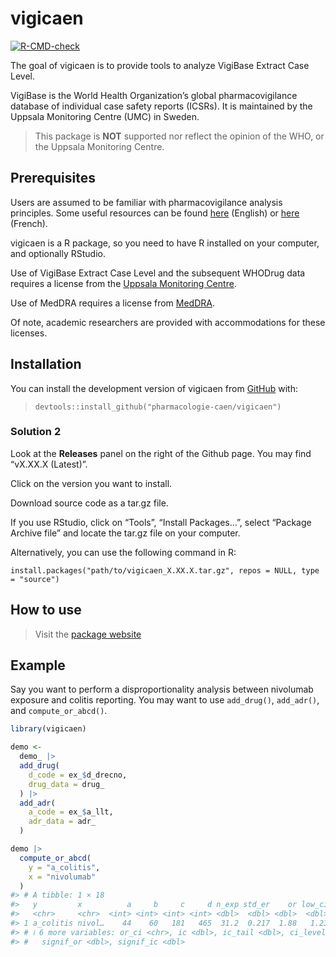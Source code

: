 
# vigicaen

<!-- badges: start -->

[![R-CMD-check](https://github.com/pharmacologie-caen/vigicaen/actions/workflows/R-CMD-check.yaml/badge.svg)](https://github.com/pharmacologie-caen/vigicaen/actions/workflows/R-CMD-check.yaml)
<!-- badges: end -->

The goal of vigicaen is to provide tools to analyze VigiBase Extract
Case Level.

VigiBase is the World Health Organization’s global pharmacovigilance
database of individual case safety reports (ICSRs). It is maintained by
the Uppsala Monitoring Centre (UMC) in Sweden.

> This package is **NOT** supported nor reflect the opinion of the WHO,
> or the Uppsala Monitoring Centre.

## Prerequisites

Users are assumed to be familiar with pharmacovigilance analysis
principles. Some useful resources can be found
[here](https://doi.org/10.1016/j.therap.2020.02.022) (English) or
[here](https://doi.org/10.1016/j.therap.2019.01.006) (French).

vigicaen is a R package, so you need to have R installed on your
computer, and optionally RStudio.

Use of VigiBase Extract Case Level and the subsequent WHODrug data
requires a license from the [Uppsala Monitoring
Centre](https://who-umc.org/).

Use of MedDRA requires a license from [MedDRA](https://www.meddra.org/).

Of note, academic researchers are provided with accommodations for these
licenses.

## Installation

You can install the development version of vigicaen from
[GitHub](https://github.com/) with:

> `devtools::install_github("pharmacologie-caen/vigicaen")`

### Solution 2

Look at the **Releases** panel on the right of the Github page. You may
find “vX.XX.X (Latest)”.

Click on the version you want to install.

Download source code as a tar.gz file.

If you use RStudio, click on “Tools”, “Install Packages…”, select
“Package Archive file” and locate the tar.gz file on your computer.

Alternatively, you can use the following command in R:

`install.packages("path/to/vigicaen_X.XX.X.tar.gz", repos = NULL, type = "source")`

## How to use

> Visit the [package
> website](https://pharmacologie-caen.github.io/vigicaen/)

## Example

Say you want to perform a disproportionality analysis between nivolumab
exposure and colitis reporting. You may want to use `add_drug()`,
`add_adr()`, and `compute_or_abcd()`.

``` r
library(vigicaen)

demo <-
  demo_ |> 
  add_drug(
    d_code = ex_$d_drecno,
    drug_data = drug_
  ) |> 
  add_adr(
    a_code = ex_$a_llt,
    adr_data = adr_
  )

demo |> 
  compute_or_abcd(
    y = "a_colitis",
    x = "nivolumab"
  )
#> # A tibble: 1 × 18
#>   y         x          a     b     c     d n_exp std_er    or low_ci up_ci orl  
#>   <chr>     <chr>  <int> <int> <int> <int> <dbl>  <dbl> <dbl>  <dbl> <dbl> <chr>
#> 1 a_colitis nivol…    44    60   181   465  31.2  0.217  1.88   1.23  2.88 1.88 
#> # ℹ 6 more variables: or_ci <chr>, ic <dbl>, ic_tail <dbl>, ci_level <chr>,
#> #   signif_or <dbl>, signif_ic <dbl>
```

<!-- Footnote for myself
&#10;You'll still need to render `README.Rmd` regularly, to keep `README.md` up-to-date. `devtools::build_readme()` is handy for this. You could also use GitHub Actions to re-render `README.Rmd` every time you push. An example workflow can be found here: <https://github.com/r-lib/actions/tree/v1/examples>. -->
